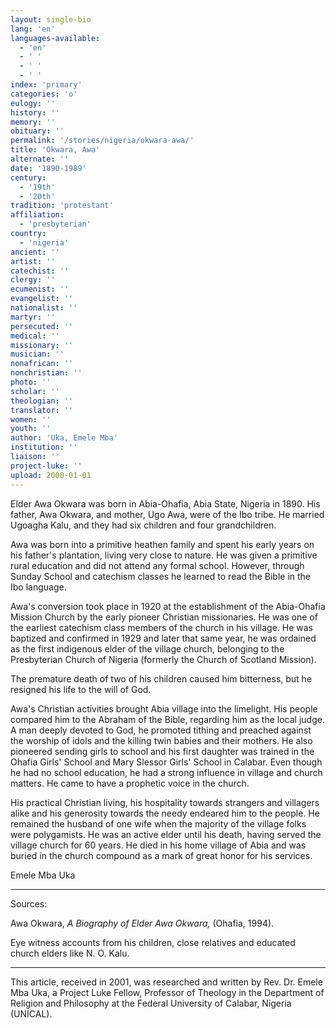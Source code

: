 ```yaml
---
layout: single-bio
lang: 'en'
languages-available:
  - 'en'
  - ' '
  - ' '
  - ' '
index: 'primary'
categories: 'o'
eulogy: ''
history: ''
memory: ''
obituary: ''
permalink: '/stories/nigeria/okwara-awa/'
title: 'Okwara, Awa'
alternate: ''
date: '1890-1989'
century:
  - '19th'
  - '20th'
tradition: 'protestant'
affiliation:
  - 'presbyterian'
country:
  - 'nigeria'
ancient: ''
artist: ''
catechist: ''
clergy: ''
ecumenist: ''
evangelist: ''
nationalist: ''
martyr: ''
persecuted: ''
medical: ''
missionary: ''
musician: ''
nonafrican: ''
nonchristian: ''
photo: ''
scholar: ''
theologian: ''
translator: ''
women: ''
youth: ''
author: 'Uka, Emele Mba'
institution: ''
liaison: ''
project-luke: ''
upload: 2000-01-01
---
```



Elder Awa Okwara was born in Abia-Ohafia, Abia State, Nigeria in 1890.  His father, Awa Okwara, and mother, Ugo Awa, were of the Ibo tribe.  He married Ugoagha Kalu, and they had six children and four grandchildren.

Awa was born into a primitive heathen family and spent his early years on his father's plantation, living very close to nature.  He was given a primitive rural education and did not attend any formal school.  However, through Sunday School and catechism classes he learned to read the Bible in the Ibo language.

Awa's conversion took place in 1920 at the establishment of the Abia-Ohafia Mission Church by the early pioneer Christian missionaries.  He was one of the earliest catechism class members of the church in his village.  He was baptized and confirmed in 1929 and later that same year, he was ordained as the first indigenous elder of the village church, belonging to the Presbyterian Church of Nigeria (formerly the Church of Scotland Mission).

The premature death of two of his children caused him bitterness, but he resigned his life to the will of God.

Awa's Christian activities brought Abia village into the limelight.  His people compared him to the Abraham of the Bible, regarding him as the local judge.   A man deeply devoted to God, he promoted tithing and preached against the worship of idols and the killing twin babies and their mothers.  He also  pioneered sending girls to school and his first daughter was trained in the Ohafia Girls' School and Mary Slessor Girls' School in Calabar.  Even though he had no school education, he had a strong influence in village and church matters.  He came to have a prophetic voice in the church.

His practical Christian living, his hospitality towards strangers and villagers alike and his generosity towards the needy endeared him to the people.  He remained the husband of one wife when the majority of the village folks were polygamists. He was an active elder until his death, having served the village church for 60 years.  He died in his home village of Abia and was buried in the church compound as a mark of great honor for his services.

Emele Mba Uka

---

Sources:

Awa Okwara, *A Biography of Elder Awa Okwara,* (Ohafia, 1994).

Eye witness accounts from his children, close relatives and educated church elders like N. O. Kalu.

---

This article, received in 2001, was researched and written by Rev. Dr. Emele Mba Uka, a Project Luke Fellow, Professor of Theology in the Department of Religion and Philosophy at the Federal University of Calabar, Nigeria (UNICAL).